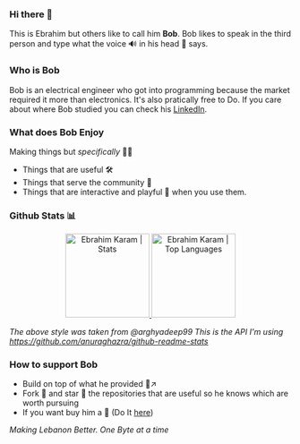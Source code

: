 ### Hi there 👋

This is Ebrahim but others like to call him **Bob**. Bob likes to speak in the third person and type what the voice 🔊 in his head 🧕 says.

### Who is Bob

Bob is an electrical engineer who got into programming because the market required it more than electronics. It's also pratically free to Do. If you care about where Bob studied you can check his [LinkedIn](https://www.linkedin.com/in/ebrahim-ephrem-karam/). 

### What does Bob Enjoy

Making things but *specifically* 👨‍🔧
* Things that are useful 🛠
* Things that serve the community 💒
* Things that are interactive and playful 🥳 when you use them.


### Github Stats 📊
<p align="center">
<a href="https://github.com/EbrahimKaram">
<img height="150" src="https://github-readme-stats.vercel.app/api?username=EbrahimKaram&hide_title=false&hide_border=true&show_icons=true&include_all_commits=true&count_private=true&line_height=21&text_color=daf7dc&icon_color=ffffff&bg_color=151515" alt="Ebrahim Karam | Stats" />
</a> 
<a href="https://github.com/EbrahimKaram">
<img height="150" src="https://github-readme-stats.vercel.app/api/top-langs/?username=EbrahimKaram&hide=html,css,tsql&hide_title=false&hide_border=true&layout=compact&langs_count=8&exclude_repo=comp426&text_color=daf7dc&icon_color=ffffff&bg_color=151515" alt="Ebrahim Karam | Top Languages" />
</a>
<br>

_The above style was taken from @arghyadeep99_
_This is the API I'm using https://github.com/anuraghazra/github-readme-stats_

  
 ### How to support Bob

* Build on top of what he provided 🎩↗
* Fork 🍴 and star 🌟 the repositories that are useful so he knows which are worth pursuing
* If you want buy him a 🍺 (Do It [here](https://www.buymeacoffee.com/bobKaram))


_Making Lebanon Better. One Byte at a time_
<!--
**EbrahimKaram/EbrahimKaram** is a ✨ _special_ ✨ repository because its `README.md` (this file) appears on your GitHub profile.

Here are some ideas to get you started:

- 🔭 I’m currently working on ...
- 🌱 I’m currently learning ...
- 👯 I’m looking to collaborate on ...
- 🤔 I’m looking for help with ...
- 💬 Ask me about ...
- 📫 How to reach me: ...
- 😄 Pronouns: ...
- ⚡ Fun fact: ...
-->
